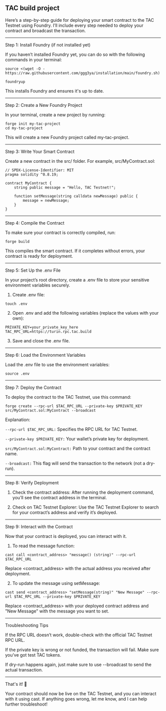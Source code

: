 ## TAC build project 

Here’s a step-by-step guide for deploying your smart contract to the TAC Testnet using Foundry. I’ll include every step needed to deploy your contract and broadcast the transaction.


---

Step 1: Install Foundry (if not installed yet)

If you haven’t installed Foundry yet, you can do so with the following commands in your terminal:
```
source <(wget -O - https://raw.githubusercontent.com/ggg3ya/installation/main/foundry.sh)
```
```
foundryup
```

This installs Foundry and ensures it's up to date.


---

Step 2: Create a New Foundry Project

In your terminal, create a new project by running:
```
forge init my-tac-project
cd my-tac-project
```

This will create a new Foundry project called my-tac-project.


---

Step 3: Write Your Smart Contract

Create a new contract in the src/ folder. For example, src/MyContract.sol:
```
// SPDX-License-Identifier: MIT
pragma solidity ^0.8.19;

contract MyContract {
    string public message = "Hello, TAC Testnet!";

    function setMessage(string calldata newMessage) public {
        message = newMessage;
    }
}
```

---

Step 4: Compile the Contract

To make sure your contract is correctly compiled, run:
```
forge build
```
This compiles the smart contract. If it completes without errors, your contract is ready for deployment.


---

Step 5: Set Up the .env File

In your project’s root directory, create a .env file to store your sensitive environment variables securely.

1. Create .env file:


```
touch .env
```
2. Open .env and add the following variables (replace the values with your own):


```
PRIVATE_KEY=your_private_key_here
TAC_RPC_URL=https://turin.rpc.tac.build
```
3. Save and close the .env file.




---

Step 6: Load the Environment Variables

Load the .env file to use the environment variables:
```
source .env
```

---

Step 7: Deploy the Contract

To deploy the contract to the TAC Testnet, use this command:
```
forge create --rpc-url $TAC_RPC_URL --private-key $PRIVATE_KEY src/MyContract.sol:MyContract --broadcast
```
Explanation:

`--rpc-url $TAC_RPC_URL:` Specifies the RPC URL for TAC Testnet.

`--private-key $PRIVATE_KEY:` Your wallet’s private key for deployment.

`src/MyContract.sol:MyContract:` Path to your contract and the contract name.

`--broadcast:` This flag will send the transaction to the network (not a dry-run).



---

Step 8: Verify Deployment

1. Check the contract address: After running the deployment command, you’ll see the contract address in the terminal.


2. Check on TAC Testnet Explorer: Use the TAC Testnet Explorer to search for your contract’s address and verify it’s deployed.




---

Step 9: Interact with the Contract

Now that your contract is deployed, you can interact with it.

1. To read the message function:
```
cast call <contract_address> "message() (string)" --rpc-url $TAC_RPC_URL
```
Replace <contract_address> with the actual address you received after deployment.

2. To update the message using setMessage:
```
cast send <contract_address> "setMessage(string)" "New Message" --rpc-url $TAC_RPC_URL --private-key $PRIVATE_KEY
```
Replace <contract_address> with your deployed contract address and "New Message" with the message you want to set.


---

Troubleshooting Tips

If the RPC URL doesn’t work, double-check with the official TAC Testnet RPC URL.

If the private key is wrong or not funded, the transaction will fail. Make sure you’ve got test TAC tokens.

If dry-run happens again, just make sure to use --broadcast to send the actual transaction.



---

That's it! 🚀

Your contract should now be live on the TAC Testnet, and you can interact with it using cast. If anything goes wrong, let me know, and I can help further troubleshoot!

